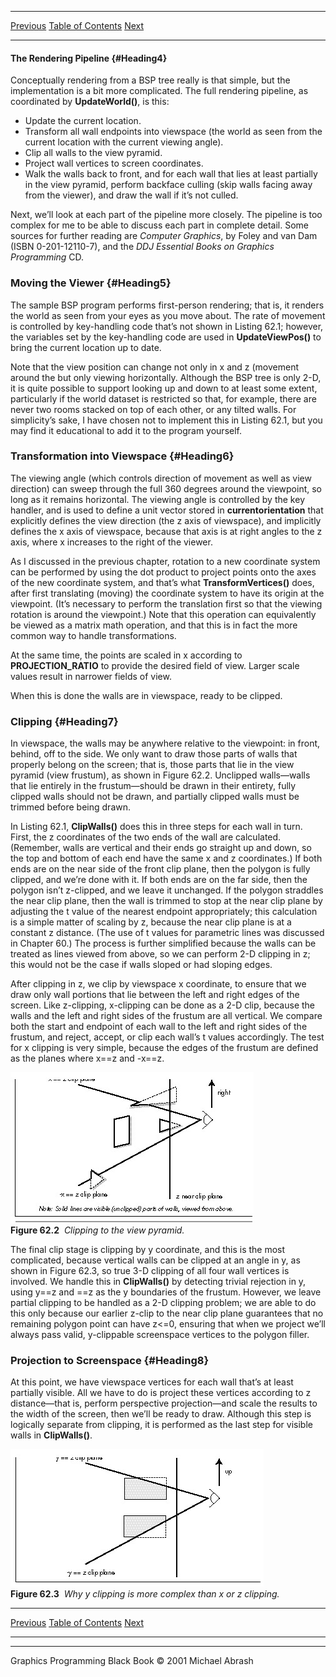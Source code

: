   ------------------------ --------------------------------- --------------------
  [Previous](62-02.html)   [Table of Contents](index.html)   [Next](62-04.html)
  ------------------------ --------------------------------- --------------------

#### The Rendering Pipeline {#Heading4}

Conceptually rendering from a BSP tree really is that simple, but the
implementation is a bit more complicated. The full rendering pipeline,
as coordinated by **UpdateWorld()**, is this:

-   Update the current location.
-   Transform all wall endpoints into viewspace (the world as seen from
    the current location with the current viewing angle).
-   Clip all walls to the view pyramid.
-   Project wall vertices to screen coordinates.
-   Walk the walls back to front, and for each wall that lies at least
    partially in the view pyramid, perform backface culling (skip walls
    facing away from the viewer), and draw the wall if it’s not culled.

Next, we’ll look at each part of the pipeline more closely. The pipeline
is too complex for me to be able to discuss each part in complete
detail. Some sources for further reading are *Computer Graphics*, by
Foley and van Dam (ISBN 0-201-12110-7), and the *DDJ Essential Books on
Graphics Programming* CD.

### Moving the Viewer {#Heading5}

The sample BSP program performs first-person rendering; that is, it
renders the world as seen from your eyes as you move about. The rate of
movement is controlled by key-handling code that’s not shown in Listing
62.1; however, the variables set by the key-handling code are used in
**UpdateViewPos()** to bring the current location up to date.

Note that the view position can change not only in x and z (movement
around the but only viewing horizontally. Although the BSP tree is only
2-D, it is quite possible to support looking up and down to at least
some extent, particularly if the world dataset is restricted so that,
for example, there are never two rooms stacked on top of each other, or
any tilted walls. For simplicity’s sake, I have chosen not to implement
this in Listing 62.1, but you may find it educational to add it to the
program yourself.

### Transformation into Viewspace {#Heading6}

The viewing angle (which controls direction of movement as well as view
direction) can sweep through the full 360 degrees around the viewpoint,
so long as it remains horizontal. The viewing angle is controlled by the
key handler, and is used to define a unit vector stored in
**currentorientation** that explicitly defines the view direction (the z
axis of viewspace), and implicitly defines the x axis of viewspace,
because that axis is at right angles to the z axis, where x increases to
the right of the viewer.

As I discussed in the previous chapter, rotation to a new coordinate
system can be performed by using the dot product to project points onto
the axes of the new coordinate system, and that’s what
**TransformVertices()** does, after first translating (moving) the
coordinate system to have its origin at the viewpoint. (It’s necessary
to perform the translation first so that the viewing rotation is around
the viewpoint.) Note that this operation can equivalently be viewed as a
matrix math operation, and that this is in fact the more common way to
handle transformations.

At the same time, the points are scaled in x according to
**PROJECTION\_RATIO** to provide the desired field of view. Larger scale
values result in narrower fields of view.

When this is done the walls are in viewspace, ready to be clipped.

### Clipping {#Heading7}

In viewspace, the walls may be anywhere relative to the viewpoint: in
front, behind, off to the side. We only want to draw those parts of
walls that properly belong on the screen; that is, those parts that lie
in the view pyramid (view frustum), as shown in Figure 62.2. Unclipped
walls—walls that lie entirely in the frustum—should be drawn in their
entirety, fully clipped walls should not be drawn, and partially clipped
walls must be trimmed before being drawn.

In Listing 62.1, **ClipWalls()** does this in three steps for each wall
in turn. First, the z coordinates of the two ends of the wall are
calculated. (Remember, walls are vertical and their ends go straight up
and down, so the top and bottom of each end have the same x and z
coordinates.) If both ends are on the near side of the front clip plane,
then the polygon is fully clipped, and we’re done with it. If both ends
are on the far side, then the polygon isn’t z-clipped, and we leave it
unchanged. If the polygon straddles the near clip plane, then the wall
is trimmed to stop at the near clip plane by adjusting the t value of
the nearest endpoint appropriately; this calculation is a simple matter
of scaling by z, because the near clip plane is at a constant z
distance. (The use of t values for parametric lines was discussed in
Chapter 60.) The process is further simplified because the walls can be
treated as lines viewed from above, so we can perform 2-D clipping in z;
this would not be the case if walls sloped or had sloping edges.

After clipping in z, we clip by viewspace x coordinate, to ensure that
we draw only wall portions that lie between the left and right edges of
the screen. Like z-clipping, x-clipping can be done as a 2-D clip,
because the walls and the left and right sides of the frustum are all
vertical. We compare both the start and endpoint of each wall to the
left and right sides of the frustum, and reject, accept, or clip each
wall’s t values accordingly. The test for x clipping is very simple,
because the edges of the frustum are defined as the planes where x==z
and -x==z.

![](images/62-02.jpg)\
 **Figure 62.2**  *Clipping to the view pyramid.*

The final clip stage is clipping by y coordinate, and this is the most
complicated, because vertical walls can be clipped at an angle in y, as
shown in Figure 62.3, so true 3-D clipping of all four wall vertices is
involved. We handle this in **ClipWalls()** by detecting trivial
rejection in y, using y==z and ==z as the y boundaries of the frustum.
However, we leave partial clipping to be handled as a 2-D clipping
problem; we are able to do this only because our earlier z-clip to the
near clip plane guarantees that no remaining polygon point can have
z\<=0, ensuring that when we project we’ll always pass valid,
y-clippable screenspace vertices to the polygon filler.

### Projection to Screenspace {#Heading8}

At this point, we have viewspace vertices for each wall that’s at least
partially visible. All we have to do is project these vertices according
to z distance—that is, perform perspective projection—and scale the
results to the width of the screen, then we’ll be ready to draw.
Although this step is logically separate from clipping, it is performed
as the last step for visible walls in **ClipWalls()**.

![](images/62-03.jpg)\
 **Figure 62.3**  *Why y clipping is more complex than x or z clipping.*

  ------------------------ --------------------------------- --------------------
  [Previous](62-02.html)   [Table of Contents](index.html)   [Next](62-04.html)
  ------------------------ --------------------------------- --------------------

* * * * *

Graphics Programming Black Book © 2001 Michael Abrash

